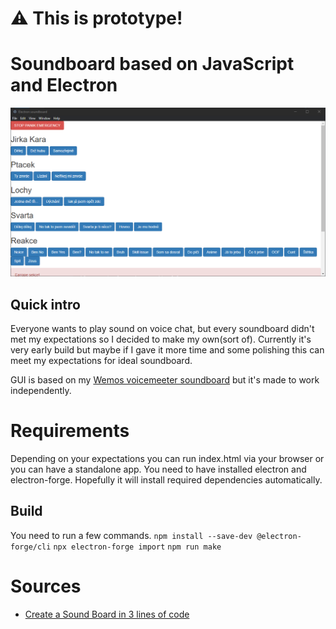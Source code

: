 # ⚠ This is prototype!
# Soundboard based on JavaScript and Electron

![Image1](img/img1.png)
## Quick intro
Everyone wants to play sound on voice chat, but every soundboard didn't met my expectations so I decided to make my own(sort of).
Currently it's very early build but maybe if I gave it more time and some polishing this can meet my expectations for ideal soundboard.

GUI is based on my [Wemos voicemeeter soundboard](https://github.com/smaartscz/Wemos-Voicemeeter/) but it's made to work independently.

# Requirements
Depending on your expectations you can run index.html via your browser or you can have a standalone app.
You need to have installed electron and electron-forge. Hopefully it will install required dependencies automatically.
## Build
You need to run a few commands.
`npm install --save-dev @electron-forge/cli`
`npx electron-forge import`
`npm run make`

# Sources
- [Create a Sound Board in 3 lines of code](https://dev.to/aneeqakhan/create-a-sound-board-in-3-lines-of-code-3ho8)

